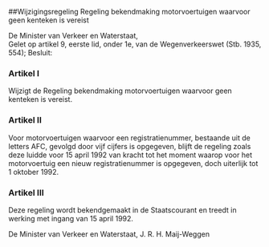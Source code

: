 <meta http-equiv='Content-Type' content='text/html; charset=utf-8' />

##Wijzigingsregeling Regeling bekendmaking motorvoertuigen waarvoor geen kenteken is vereist

De Minister van Verkeer en Waterstaat,  
Gelet op artikel 9, eerste lid, onder 1e, van de Wegenverkeerswet (Stb. 1935, 554);
Besluit:    

### Artikel  I  

Wijzigt de Regeling bekendmaking motorvoertuigen waarvoor geen kenteken is vereist. 

### Artikel  II  

Voor motorvoertuigen waarvoor een registratienummer, bestaande uit de letters AFC, gevolgd door vijf cijfers is opgegeven, blijft de regeling zoals deze luidde voor 15 april 1992 van kracht tot het moment waarop voor het motorvoertuig een nieuw registratienummer is opgegeven, doch uiterlijk tot 1 oktober 1992. 

### Artikel  III  

Deze regeling wordt bekendgemaakt in de Staatscourant en treedt in werking met ingang van 15 april 1992. 

De 
Minister van Verkeer en Waterstaat, 
J. R. H. Maij-Weggen      
